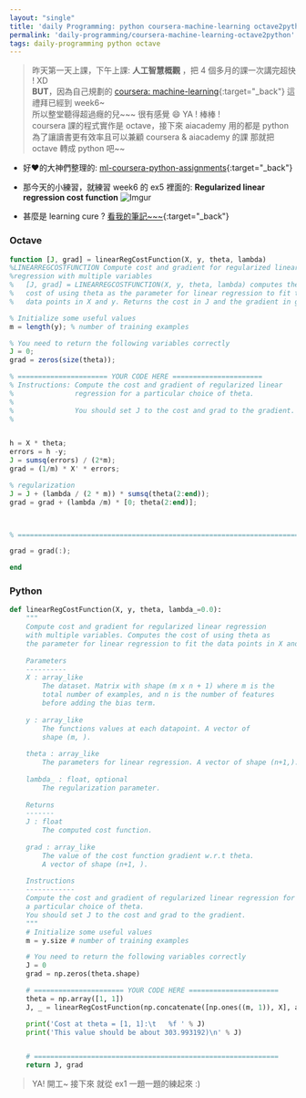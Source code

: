 ```yaml
---
layout: "single"
title: 'daily Programming: python coursera-machine-learning octave2python'
permalink: 'daily-programming/coursera-machine-learning-octave2python'
tags: daily-programming python octave
---
```


> 昨天第一天上課，下午上課: **人工智慧概觀** ，把 4 個多月的課一次講完超快 ! XD 
> <br/>__BUT__，因為自己規劃的 [coursera: machine-learning](https://www.coursera.org/learn/machine-learning){:target="_back"} 這禮拜已經到 week6~
> <br/>所以整堂聽得超過癮的兒~~~ 很有感覺 :smile:  YA ! 棒棒 !
> <br/>coursera 課的程式實作是 octave，接下來 aiacademy 用的都是 python
> <br/>為了讓讀書更有效率且可以兼顧 coursera & aiacademy 的課 那就把 octave 轉成 python 吧~~

- 好:heart:的大神們整理的: [ml-coursera-python-assignments](https://github.com/dibgerge/ml-coursera-python-assignments){:target="_back"}

- 那今天的小練習，就練習 week6 的 ex5 裡面的: __Regularized linear regression cost function__ 
   ![Imgur](https://i.imgur.com/6houez3.gif)

- 甚麼是 learning cure ? [看我的筆記~~~](https://yuting3656.github.io/yutingblog/ml-coursera/week6/evaluating-a-learning-algrithm2){:target="_back"}


### Octave

~~~octave
function [J, grad] = linearRegCostFunction(X, y, theta, lambda)
%LINEARREGCOSTFUNCTION Compute cost and gradient for regularized linear 
%regression with multiple variables
%   [J, grad] = LINEARREGCOSTFUNCTION(X, y, theta, lambda) computes the 
%   cost of using theta as the parameter for linear regression to fit the 
%   data points in X and y. Returns the cost in J and the gradient in grad

% Initialize some useful values
m = length(y); % number of training examples

% You need to return the following variables correctly 
J = 0;
grad = zeros(size(theta));

% ====================== YOUR CODE HERE ======================
% Instructions: Compute the cost and gradient of regularized linear 
%               regression for a particular choice of theta.
%
%               You should set J to the cost and grad to the gradient.
%


h = X * theta;
errors = h -y;
J = sumsq(errors) / (2*m);
grad = (1/m) * X' * errors;

% regularization
J = J + (lambda / (2 * m)) * sumsq(theta(2:end));
grad = grad + (lambda /m) * [0; theta(2:end)];



% =========================================================================

grad = grad(:);

end

~~~


### Python

~~~python
def linearRegCostFunction(X, y, theta, lambda_=0.0):
    """
    Compute cost and gradient for regularized linear regression 
    with multiple variables. Computes the cost of using theta as
    the parameter for linear regression to fit the data points in X and y. 
    
    Parameters
    ----------
    X : array_like
        The dataset. Matrix with shape (m x n + 1) where m is the 
        total number of examples, and n is the number of features 
        before adding the bias term.
    
    y : array_like
        The functions values at each datapoint. A vector of
        shape (m, ).
    
    theta : array_like
        The parameters for linear regression. A vector of shape (n+1,).
    
    lambda_ : float, optional
        The regularization parameter.
    
    Returns
    -------
    J : float
        The computed cost function. 
    
    grad : array_like
        The value of the cost function gradient w.r.t theta. 
        A vector of shape (n+1, ).
    
    Instructions
    ------------
    Compute the cost and gradient of regularized linear regression for
    a particular choice of theta.
    You should set J to the cost and grad to the gradient.
    """
    # Initialize some useful values
    m = y.size # number of training examples

    # You need to return the following variables correctly 
    J = 0
    grad = np.zeros(theta.shape)

    # ====================== YOUR CODE HERE ======================
    theta = np.array([1, 1])
    J, _ = linearRegCostFunction(np.concatenate([np.ones((m, 1)), X], axis=1), y, theta, 1)

    print('Cost at theta = [1, 1]:\t   %f ' % J)
    print('This value should be about 303.993192)\n' % J)


    # ============================================================
    return J, grad
~~~

> YA! 開工~
> 接下來 就從 ex1 一題一題的練起來 :)
